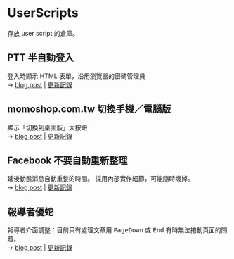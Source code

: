 # UserScripts

存放 user script 的倉庫。


## PTT 半自動登入

登入時顯示 HTML 表單，沿用瀏覽器的密碼管理員<br>
→ [blog post](https://bootleq.blogspot.com/2024/06/ptt-semi-auto-login-user-script.html "PTT「半自動登入」user script - 沒穿方服")
| [更新記錄](/ptt-semi-auto-login.user.js.CHANGES.md)


## momoshop.com.tw 切換手機／電腦版

顯示「切換到桌面版」大按鈕<br>
→ [blog post](https://bootleq.blogspot.com/2024/05/momo-mobile-desktop-fix-user-script.html "MOMO 購物網「切換至桌面版」user script - 沒穿方服")
| [更新記錄](/momoshop_%E5%88%87%E6%8F%9B%E6%89%8B%E6%A9%9F%E9%9B%BB%E8%85%A6%E7%89%88.user.js.CHANGES.md)


## Facebook 不要自動重新整理

延後動態消息自動重整的時間。 採用內部實作細節，可能隨時壞掉。<br>
→ [blog post](https://bootleq.blogspot.com/2024/06/facebook-no-auto-refresh-user-script.html "Facebook（網頁）自動重整對策 - 沒穿方服")
| [更新記錄](/facebook-no-refresh.user.js.CHANGES.md)


## 報導者優蛇

報導者介面調整：目前只有處理文章用 <kbd>PageDown</kbd> 或 <kbd>End</kbd> 有時無法捲動頁面的問題。<br>
→ [blog post](https://bootleq.blogspot.com/2025/07/twreporter-article-scroll-focus-problem-user-script.html "報導者文章無法用 End 捲動的問題，user script - 沒穿方服")
| [更新記錄](/twreporter-user.user.js.CHANGES.md)

